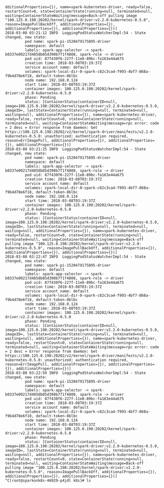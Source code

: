 	dditionalProperties={}), name=spark-kubernetes-driver, ready=false, restartCount=0, state=ContainerState(running=null, terminated=null, waiting=ContainerStateWaiting(message=Back-off pulling image "100.125.0.198:20202/kernel/spark-driver:v2.2.0-kubernetes-0.5.0", reason=ImagePullBackOff, additionalProperties={}), additionalProperties={}), additionalProperties={})]
	2018-03-08 03:21:12 INFO  LoggingPodStatusWatcherImpl:54 - State changed, new state:
	         pod name: spark-pi-1520479175895-driver
	         namespace: default
	         labels: spark-app-selector -> spark-b0337e09217d4858b85d390b7f1f4808, spark-role -> driver
	         pod uid: 87f430f6-227f-11e8-89bc-fa163e44a675
	         creation time: 2018-03-08T03:19:37Z
	         service account name: default
	         volumes: spark-local-dir-0-spark-c82c3ca4-f993-4bf7-868a-f9b4d70e6f18, default-token-8blbc
	         node name: 192.168.0.124
	         start time: 2018-03-08T03:19:37Z
	         container images: 100.125.0.198:20202/kernel/spark-driver:v2.2.0-kubernetes-0.5.0
	         phase: Pending
	         status: [ContainerStatus(containerID=null, image=100.125.0.198:20202/kernel/spark-driver:v2.2.0-kubernetes-0.5.0, imageID=, lastState=ContainerState(running=null, terminated=null, waiting=null, additionalProperties={}), name=spark-kubernetes-driver, ready=false, restartCount=0, state=ContainerState(running=null, terminated=null, waiting=ContainerStateWaiting(message=rpc error: code = 2 desc = Error response from daemon: Get https://100.125.0.198:20202/v2/kernel/spark-driver/manifests/v2.2.0-kubernetes-0.5.0: unauthorized: authentication required, reason=ErrImagePull, additionalProperties={}), additionalProperties={}), additionalProperties={})]
	2018-03-08 03:21:25 INFO  LoggingPodStatusWatcherImpl:54 - State changed, new state:
	         pod name: spark-pi-1520479175895-driver
	         namespace: default
	         labels: spark-app-selector -> spark-b0337e09217d4858b85d390b7f1f4808, spark-role -> driver
	         pod uid: 87f430f6-227f-11e8-89bc-fa163e44a675
	         creation time: 2018-03-08T03:19:37Z
	         service account name: default
	         volumes: spark-local-dir-0-spark-c82c3ca4-f993-4bf7-868a-f9b4d70e6f18, default-token-8blbc
	         node name: 192.168.0.124
	         start time: 2018-03-08T03:19:37Z
	         container images: 100.125.0.198:20202/kernel/spark-driver:v2.2.0-kubernetes-0.5.0
	         phase: Pending
	         status: [ContainerStatus(containerID=null, image=100.125.0.198:20202/kernel/spark-driver:v2.2.0-kubernetes-0.5.0, imageID=, lastState=ContainerState(running=null, terminated=null, waiting=null, additionalProperties={}), name=spark-kubernetes-driver, ready=false, restartCount=0, state=ContainerState(running=null, terminated=null, waiting=ContainerStateWaiting(message=Back-off pulling image "100.125.0.198:20202/kernel/spark-driver:v2.2.0-kubernetes-0.5.0", reason=ImagePullBackOff, additionalProperties={}), additionalProperties={}), additionalProperties={})]
	2018-03-08 03:22:47 INFO  LoggingPodStatusWatcherImpl:54 - State changed, new state:
	         pod name: spark-pi-1520479175895-driver
	         namespace: default
	         labels: spark-app-selector -> spark-b0337e09217d4858b85d390b7f1f4808, spark-role -> driver
	         pod uid: 87f430f6-227f-11e8-89bc-fa163e44a675
	         creation time: 2018-03-08T03:19:37Z
	         service account name: default
	         volumes: spark-local-dir-0-spark-c82c3ca4-f993-4bf7-868a-f9b4d70e6f18, default-token-8blbc
	         node name: 192.168.0.124
	         start time: 2018-03-08T03:19:37Z
	         container images: 100.125.0.198:20202/kernel/spark-driver:v2.2.0-kubernetes-0.5.0
	         phase: Pending
	         status: [ContainerStatus(containerID=null, image=100.125.0.198:20202/kernel/spark-driver:v2.2.0-kubernetes-0.5.0, imageID=, lastState=ContainerState(running=null, terminated=null, waiting=null, additionalProperties={}), name=spark-kubernetes-driver, ready=false, restartCount=0, state=ContainerState(running=null, terminated=null, waiting=ContainerStateWaiting(message=rpc error: code = 2 desc = Error response from daemon: Get https://100.125.0.198:20202/v2/kernel/spark-driver/manifests/v2.2.0-kubernetes-0.5.0: unauthorized: authentication required, reason=ErrImagePull, additionalProperties={}), additionalProperties={}), additionalProperties={})]
	2018-03-08 03:22:59 INFO  LoggingPodStatusWatcherImpl:54 - State changed, new state:
	         pod name: spark-pi-1520479175895-driver
	         namespace: default
	         labels: spark-app-selector -> spark-b0337e09217d4858b85d390b7f1f4808, spark-role -> driver
	         pod uid: 87f430f6-227f-11e8-89bc-fa163e44a675
	         creation time: 2018-03-08T03:19:37Z
	         service account name: default
	         volumes: spark-local-dir-0-spark-c82c3ca4-f993-4bf7-868a-f9b4d70e6f18, default-token-8blbc
	         node name: 192.168.0.124
	         start time: 2018-03-08T03:19:37Z
	         container images: 100.125.0.198:20202/kernel/spark-driver:v2.2.0-kubernetes-0.5.0
	         phase: Pending
	         status: [ContainerStatus(containerID=null, image=100.125.0.198:20202/kernel/spark-driver:v2.2.0-kubernetes-0.5.0, imageID=, lastState=ContainerState(running=null, terminated=null, waiting=null, additionalProperties={}), name=spark-kubernetes-driver, ready=false, restartCount=0, state=ContainerState(running=null, terminated=null, waiting=ContainerStateWaiting(message=Back-off pulling image "100.125.0.198:20202/kernel/spark-driver:v2.2.0-kubernetes-0.5.0", reason=ImagePullBackOff, additionalProperties={}), additionalProperties={}), additionalProperties={})]
	^C[root@sparkonk8s-46929-p4jdl k8s]# ls
